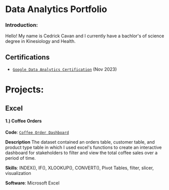# Data Analytics Portfolio

### Introduction:
Hello! My name is Cedrick Cavan and I currently have a bachlor's of science degree in Kinesiology and Health.


## Certifications

- [`Google Data Analytics Certification`](https://coursera.org/share/04c0e197baf06215a78a8bec27cf07d3) (Nov 2023)


# Projects:


## Excel 

#### 1.) Coffee Orders
**Code**: [`Coffee Order Dashboard`](https://github.com/CavCed/DataAnalyticsPortfolio/blob/main/Excel%20Coffee%20Order%20Dashboard.xlsx)

**Description** The dataset contained an orders table, customer table, and product type table in which I used excel's functions to create an interactive dashboard for stakeholders to filter and view the total coffee sales over a period of time.

**Skills**: INDEX(), IF(), XLOOKUP(), CONVERT(), Pivot Tables, filter, slicer, visualization

**Software**: Microsoft Excel
